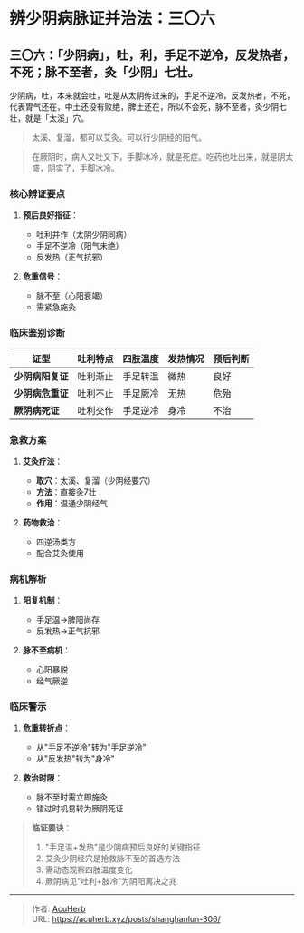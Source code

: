 # 辨少阴病脉证并治法：三〇六


## 三〇六：「少阴病」，吐，利，手足不逆冷，反发热者，不死；脉不至者，灸「少阴」七壮。

<!--more-->

少阴病，吐，本来就会吐，吐是从太阴传过来的，手足不逆冷，反发热者，不死，代表胃气还在，中土还没有败绝，脾土还在，所以不会死，脉不至者，灸少阴七壮，就是「太溪」穴。

> 太溪、复溜，都可以艾灸。可以行少阴经的阳气。

> 在厥阴时，病人又吐又下，手脚冰冷，就是死症。吃药也吐出来，就是阴太盛，阴实了，手脚冰冷。

### **核心辨证要点**
1. **预后良好指征**：
   - 吐利并作（太阴少阴同病）
   - 手足不逆冷（阳气未绝）
   - 反发热（正气抗邪）

2. **危重信号**：
   - 脉不至（心阳衰竭）
   - 需紧急施灸

### **临床鉴别诊断**
| **证型** | 吐利特点 | 四肢温度 | 发热情况 | 预后判断 |
|----------|----------|----------|----------|----------|
| **少阴病阳复证** | 吐利渐止 | 手足转温 | 微热 | 良好 |
| **少阴病危重证** | 吐利不止 | 手足厥冷 | 无热 | 危殆 |
| **厥阴病死证** | 吐利交作 | 手足逆冷 | 身冷 | 不治 |

### **急救方案**
1. **艾灸疗法**：
   - **取穴**：太溪、复溜（少阴经要穴）
   - **方法**：直接灸7壮
   - **作用**：温通少阴经气

2. **药物救治**：
   - 四逆汤类方
   - 配合艾灸使用

### **病机解析**
1. **阳复机制**：
   - 手足温→脾阳尚存
   - 反发热→正气抗邪

2. **脉不至病机**：
   - 心阳暴脱
   - 经气厥逆

### **临床警示**
1. **危重转折点**：
   - 从"手足不逆冷"转为"手足逆冷"
   - 从"反发热"转为"身冷"

2. **救治时限**：
   - 脉不至时需立即施灸
   - 错过时机易转为厥阴死证

> **临证要诀**：
> 1. "手足温+发热"是少阴病预后良好的关键指征
> 2. 艾灸少阴经穴是抢救脉不至的首选方法
> 3. 需动态观察四肢温度变化
> 4. 厥阴病见"吐利+肢冷"为阴阳离决之兆

---

> 作者: [AcuHerb](https://acuherb.xyz)  
> URL: https://acuherb.xyz/posts/shanghanlun-306/  

